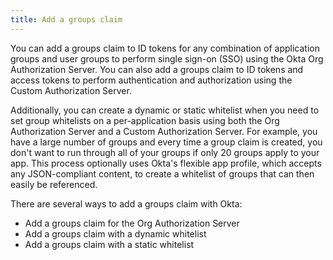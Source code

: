 ```yaml
---
title: Add a groups claim
---
```

You can add a groups claim to ID tokens for any combination of application groups and user groups to perform single sign-on (SSO) using the Okta Org Authorization Server. You can also add a groups claim to ID tokens and access tokens to perform authentication and authorization using the Custom Authorization Server.

Additionally, you can create a dynamic or static whitelist when you need to set group whitelists on a per-application basis using both the Org Authorization Server and a Custom Authorization Server. For example, you have a large number of groups and every time a group claim is created, you don't want to run through all of your groups if only 20 groups apply to your app. This process optionally uses Okta's flexible app profile, which accepts any JSON-compliant content, to create a whitelist of groups that can then easily be referenced.

There are several ways to add a groups claim with Okta:

* <GuideLink link="../add-groups-claim-org-as">Add a groups claim for the Org Authorization Server</GuideLink>
* <GuideLink link="../add-groups-claim-dynamic">Add a groups claim with a dynamic whitelist</GuideLink>
* <GuideLink link="../static-whitelist">Add a groups claim with a static whitelist</GuideLink>

<NextSectionLink/>
